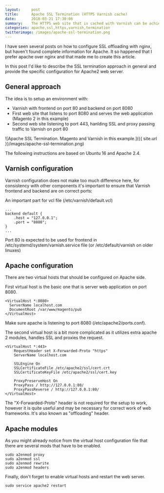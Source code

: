 ```yaml
---
layout:     post
title:      Apache SSL Termination (HTTPS Varnish cache)
date:       2018-03-21 17:30:06
summary:    The HTTPS web site that is cached with Varnish can be achieved using Apache SSL termination. The setup will require two virtual hosts, several extra apache2 plugins, Varnish and web application. 
categories: apache,ssl,https,varnish,termination
twitterimage: /images/apache-ssl-termination.png
---
```


I have seen several posts on how to configure SSL offloading with nginx, but haven't found complete information for Apache. It so happened that I prefer apache over nginx and that made me to create this article.

In this post I'd like to describe the SSL termination approach in general and provide the specific configuration for Apache2 web server.

## General approach

The idea is to setup an environment with:
 - Varnish with frontend on port 80 and backend on port 8080
 - First web site that listens to port 8080 and serves the web application (Magento 2 in this example)
 - Second web site listening to port 443, hanlding SSL and proxy passing traffic to Varnish on port 80

![Apache SSL Termination. Magento and Varnish in this example.]({{ site.url }}/images/apache-ssl-termination.png)

The following instructions are based on Ubuntu 16 and Apache 2.4.

## Varnish configuration

Varnish configuration does not make too much difference here, for consistency with other components it's important to ensure that Varnish frontend and backend are on correct ports:

An important part for vcl file (/etc/varnish/default.vcl)

```
...
backend default {
    .host = "127.0.0.1";
    .port = "8080";
}
...
```

Port 80 is expected to be used for frontend in /etc/systemd/system/varnish.service file (or /etc/default/varnish on older linuxes)

## Apache configuration

There are two virtual hosts that should be configured on Apache side.

First virtual host is the basic one that is server web application on port 8080.

```
<VirtualHost *:8080>
  ServerName localhost.com
  DocumentRoot /var/www/magento/pub
</VirtualHost>
```

Make sure apache is listening to port 8080 (/etc/apache2/ports.conf).

The second virtual host is a bit more complicated as it utilizes extra apache 2 modules, handles SSL and proxies the request.

```
<VirtualHost *:443>
    RequestHeader set X-Forwarded-Proto "https"
    ServerName localhost.com

    SSLEngine On
    SSLCertificateFile /etc/apache2/ssl/cert.crt
    SSLCertificateKeyFile /etc/apache2/ssl/cert.key

    ProxyPreserveHost On
    ProxyPass / http://127.0.0.1:80/
    ProxyPassReverse / http://127.0.0.1:80/
</VirtualHost>
```

The "X-Forwarded-Proto" header is not required for the setup to work, however it is quite useful and may be necessary for correct work of web frameworks. It's also known as "offloading" header.

## Apache modules

As you might already notice from the virtual host configuration file that there are several mods that have to be enabled.

```
sudo a2enmod proxy
sudo a2enmod ssl
sudo a2enmod rewrite
sudo a2enmod headers
```

Finally, don't forget to enable virtual hosts and restart the web server.

```
sudo service apache2 restart
```